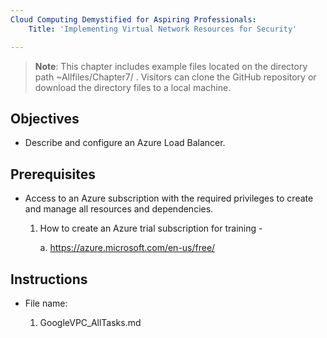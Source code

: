```yaml
---
Cloud Computing Demystified for Aspiring Professionals:
    Title: 'Implementing Virtual Network Resources for Security'

---
```


>**Note**: This chapter includes example files located on the directory path ~Allfiles/Chapter7/ . Visitors can clone the GitHub repository or download the directory files to a local machine.

## Objectives

-	Describe and configure an Azure Load Balancer.


## Prerequisites

- Access to an Azure subscription with the required privileges to create and manage all resources and dependencies.

    1. How to create an Azure trial subscription for training -

	    a. https://azure.microsoft.com/en-us/free/

## Instructions
- File name:

  1. GoogleVPC_AllTasks.md


